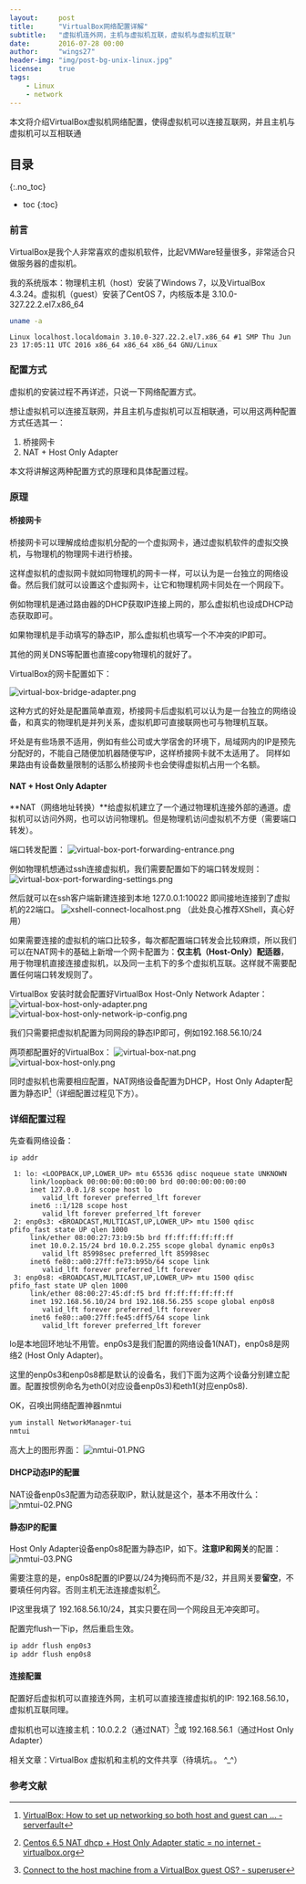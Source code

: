 ```yaml
---
layout:     post
title:      "VirtualBox网络配置详解"
subtitle:   "虚拟机连外网，主机与虚拟机互联，虚拟机与虚拟机互联"
date:       2016-07-28 00:00
author:     "wings27"
header-img: "img/post-bg-unix-linux.jpg"
license:    true
tags:
    - Linux
    - network
---
```


本文将介绍VirtualBox虚拟机网络配置，使得虚拟机可以连接互联网，并且主机与虚拟机可以互相联通

## 目录
{:.no_toc}

- toc
{:toc}


### 前言

VirtualBox是我个人非常喜欢的虚拟机软件，比起VMWare轻量很多，非常适合只做服务器的虚拟机。

我的系统版本：物理机主机（host）安装了Windows 7，以及VirtualBox 4.3.24。虚拟机（guest）安装了CentOS 7，内核版本是 3.10.0-327.22.2.el7.x86_64

```bash
uname -a
```

```text
Linux localhost.localdomain 3.10.0-327.22.2.el7.x86_64 #1 SMP Thu Jun 23 17:05:11 UTC 2016 x86_64 x86_64 x86_64 GNU/Linux
```

### 配置方式

虚拟机的安装过程不再详述，只说一下网络配置方式。

想让虚拟机可以连接互联网，并且主机与虚拟机可以互相联通，可以用这两种配置方式任选其一：

1. 桥接网卡
2. NAT + Host Only Adapter

本文将讲解这两种配置方式的原理和具体配置过程。

### 原理

#### 桥接网卡

桥接网卡可以理解成给虚拟机分配的一个虚拟网卡，通过虚拟机软件的虚拟交换机，与物理机的物理网卡进行桥接。

这样虚拟机的虚拟网卡就如同物理机的网卡一样，可以认为是一台独立的网络设备。然后我们就可以设置这个虚拟网卡，让它和物理机网卡同处在一个网段下。

例如物理机是通过路由器的DHCP获取IP连接上网的，那么虚拟机也设成DHCP动态获取即可。

如果物理机是手动填写的静态IP，那么虚拟机也填写一个不冲突的IP即可。

其他的网关DNS等配置也直接copy物理机的就好了。

VirtualBox的网卡配置如下：

![virtual-box-bridge-adapter.png](/img/in-post/virtual-box-bridge-adapter.png)

<!--todo： 插入拓扑结构图 -->

这种方式的好处是配置简单直观，桥接网卡后虚拟机可以认为是一台独立的网络设备，和真实的物理机是并列关系，虚拟机即可直接联网也可与物理机互联。

坏处是有些场景不适用，例如有些公司或大学宿舍的环境下，局域网内的IP是预先分配好的，不能自己随便加机器随便写IP，这样桥接网卡就不太适用了。
同样如果路由有设备数量限制的话那么桥接网卡也会使得虚拟机占用一个名额。

#### NAT + Host Only Adapter

**NAT（网络地址转换）**给虚拟机建立了一个通过物理机连接外部的通道。虚拟机可以访问外网，也可以访问物理机。但是物理机访问虚拟机不方便（需要端口转发）。

端口转发配置：
![virtual-box-port-forwarding-entrance.png](/img/in-post/virtual-box-port-forwarding-entrance.png)

例如物理机想通过ssh连接虚拟机，我们需要配置如下的端口转发规则：
![virtual-box-port-forwarding-settings.png](/img/in-post/virtual-box-port-forwarding-settings.png)

然后就可以在ssh客户端新建连接到本地 127.0.0.1:10022 即间接地连接到了虚拟机的22端口。
![xshell-connect-localhost.png](/img/in-post/xshell-connect-localhost.png)
（此处良心推荐XShell，真心好用）

如果需要连接的虚拟机的端口比较多，每次都配置端口转发会比较麻烦，所以我们可以在NAT网卡的基础上新增一个网卡配置为：**仅主机（Host-Only）配适器**，用于物理机直接连接虚拟机，以及同一主机下的多个虚拟机互联。这样就不需要配置任何端口转发规则了。

VirtualBox 安装时就会配置好VirtualBox Host-Only Network Adapter：
![virtual-box-host-only-adapter.png](/img/in-post/virtual-box-host-only-adapter.png)
![virtual-box-host-only-network-ip-config.png](/img/in-post/virtual-box-host-only-network-ip-config.png)

我们只需要把虚拟机配置为同网段的静态IP即可，例如192.168.56.10/24

两项都配置好的VirtualBox：
![virtual-box-nat.png](/img/in-post/virtual-box-nat.png)
![virtual-box-host-only.png](/img/in-post/virtual-box-host-only.png)


同时虚拟机也需要相应配置，NAT网络设备配置为DHCP，Host Only Adapter配置为静态IP[^1]（详细配置过程见下方）。


### 详细配置过程

先查看网络设备：

```ip addr```

```plain
 1: lo: <LOOPBACK,UP,LOWER_UP> mtu 65536 qdisc noqueue state UNKNOWN 
     link/loopback 00:00:00:00:00:00 brd 00:00:00:00:00:00
     inet 127.0.0.1/8 scope host lo
        valid_lft forever preferred_lft forever
     inet6 ::1/128 scope host 
        valid_lft forever preferred_lft forever
 2: enp0s3: <BROADCAST,MULTICAST,UP,LOWER_UP> mtu 1500 qdisc pfifo_fast state UP qlen 1000
     link/ether 08:00:27:73:b9:5b brd ff:ff:ff:ff:ff:ff
     inet 10.0.2.15/24 brd 10.0.2.255 scope global dynamic enp0s3
        valid_lft 85998sec preferred_lft 85998sec
     inet6 fe80::a00:27ff:fe73:b95b/64 scope link 
        valid_lft forever preferred_lft forever
 3: enp0s8: <BROADCAST,MULTICAST,UP,LOWER_UP> mtu 1500 qdisc pfifo_fast state UP qlen 1000
     link/ether 08:00:27:45:df:f5 brd ff:ff:ff:ff:ff:ff
     inet 192.168.56.10/24 brd 192.168.56.255 scope global enp0s8
        valid_lft forever preferred_lft forever
     inet6 fe80::a00:27ff:fe45:dff5/64 scope link 
        valid_lft forever preferred_lft forever
```

lo是本地回环地址不用管。enp0s3是我们配置的网络设备1(NAT)，enp0s8是网络2 (Host Only Adapter)。

这里的enp0s3和enp0s8都是默认的设备名，我们下面为这两个设备分别建立配置。配置按惯例命名为eth0(对应设备enp0s3)和eth1(对应enp0s8).

OK，召唤出网络配置神器nmtui

```bash
yum install NetworkManager-tui
nmtui
```

高大上的图形界面：
![nmtui-01.PNG](/img/in-post/nmtui-01.PNG)

#### DHCP动态IP的配置

NAT设备enp0s3配置为动态获取IP，默认就是这个，基本不用改什么：
![nmtui-02.PNG](/img/in-post/nmtui-02.PNG)

#### 静态IP的配置

Host Only Adapter设备enp0s8配置为静态IP，如下。**注意IP和网关**的配置：
![nmtui-03.PNG](/img/in-post/nmtui-03.PNG)

需要注意的是，enp0s8配置的IP要以/24为掩码而不是/32，并且网关要**留空**，不要填任何内容。否则主机无法连接虚拟机[^2]。

IP这里我填了 192.168.56.10/24，其实只要在同一个网段且无冲突即可。

配置完flush一下ip，然后重启生效。

```bash
ip addr flush enp0s3
ip addr flush enp0s8
```

#### 连接配置

配置好后虚拟机可以直接连外网，主机可以直接连接虚拟机的IP: 192.168.56.10，虚拟机互联同理。

虚拟机也可以连接主机：10.0.2.2（通过NAT）[^3]或 192.168.56.1（通过Host Only Adapter）

相关文章：VirtualBox 虚拟机和主机的文件共享（待填坑。。 ^_^）


### 参考文献

[^1]: [VirtualBox: How to set up networking so both host and guest can ... - serverfault](http://serverfault.com/a/333584)
[^2]: [Centos 6.5 NAT dhcp + Host Only Adapter static = no internet - virtualbox.org](https://forums.virtualbox.org/viewtopic.php?f=3&t=63223)
[^3]: [Connect to the host machine from a VirtualBox guest OS? - superuser](http://superuser.com/a/310745)
